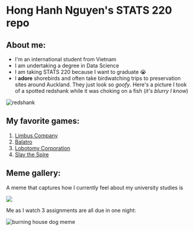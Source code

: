 # Hong Hanh Nguyen's STATS 220 repo

## About me:

- I'm an international student from Vietnam
- I am undertaking a degree in Data Science
- I am taking STATS 220 because I want to graduate 😭
- I **adore** shorebirds and often take birdwatching trips to preservation sites around Auckland. They just look so *goofy*. Here's a picture I took of a spotted redshank while it was choking on a fish (*it's blurry I know*)

![redshank](https://media.discordapp.net/attachments/366840566237102082/1351766500498870293/314891112_5940481726018666_2779045965408705245_n.jpg?ex=67db9228&is=67da40a8&hm=1ecfd5d9276ee8776640c783c849c843892343ea2c3f88b195d64ea75632a962&=&format=webp&width=619&height=825)

## My favorite games:

1. [Limbus Company](https://limbuscompany.com/)
2. [Balatro](https://www.playbalatro.com/)
3. [Lobotomy Corporation](https://store.steampowered.com/app/568220/Lobotomy_Corporation__Monster_Management_Simulation/)
4. [Slay the Spire](https://store.steampowered.com/app/646570/Slay_the_Spire/)

## Meme gallery:

A meme that captures how I currently feel about my university studies is 

![](https://c.tenor.com/8druEACXtX8AAAAd/tenor.gif)

Me as I watch 3 assignments are all due in one night:

![burning house dog meme](https://media3.giphy.com/media/v1.Y2lkPTc5MGI3NjExaDF0aTE1d3E2NW4yNjU0ejdkazJwNmVjOHg1aXZnYnJ0NDN2b3lmayZlcD12MV9pbnRlcm5hbF9naWZfYnlfaWQmY3Q9Zw/9M5jK4GXmD5o1irGrF/giphy.gif)


